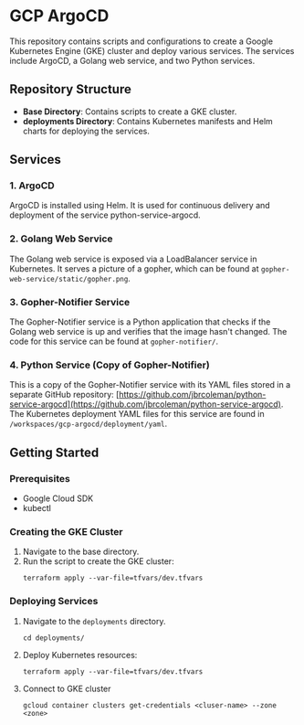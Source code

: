 # GCP ArgoCD

This repository contains scripts and configurations to create a Google Kubernetes Engine (GKE) cluster and deploy various services. The services include ArgoCD, a Golang web service, and two Python services.

## Repository Structure

- **Base Directory**: Contains scripts to create a GKE cluster.
- **deployments Directory**: Contains Kubernetes manifests and Helm charts for deploying the services.

## Services

### 1. ArgoCD

ArgoCD is installed using Helm. It is used for continuous delivery and deployment of the service python-service-argocd.

### 2. Golang Web Service

The Golang web service is exposed via a LoadBalancer service in Kubernetes. It serves a picture of a gopher, which can be found at `gopher-web-service/static/gopher.png`.

### 3. Gopher-Notifier Service

The Gopher-Notifier service is a Python application that checks if the Golang web service is up and verifies that the image hasn't changed. The code for this service can be found at `gopher-notifier/`.

### 4. Python Service (Copy of Gopher-Notifier)

This is a copy of the Gopher-Notifier service with its YAML files stored in a separate GitHub repository: [https://github.com/jbrcoleman/python-service-argocd](https://github.com/jbrcoleman/python-service-argocd). The Kubernetes deployment YAML files for this service are found in `/workspaces/gcp-argocd/deployment/yaml`.

## Getting Started

### Prerequisites

- Google Cloud SDK
- kubectl

### Creating the GKE Cluster

1. Navigate to the base directory.
2. Run the script to create the GKE cluster:
    ```
    terraform apply --var-file=tfvars/dev.tfvars
    ```

### Deploying Services

1. Navigate to the `deployments` directory.
    ```
    cd deployments/
    ```
2. Deploy Kubernetes resources:
    ```
    terraform apply --var-file=tfvars/dev.tfvars
    ```
3. Connect to GKE cluster
    ```
    gcloud container clusters get-credentials <cluser-name> --zone <zone>
    ```
